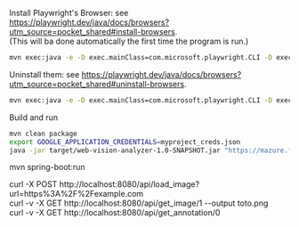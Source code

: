 Install Playwright's Browser: see https://playwright.dev/java/docs/browsers?utm_source=pocket_shared#install-browsers.  
(This will ba done automatically the first time the program is run.)
```bash
mvn exec:java -e -D exec.mainClass=com.microsoft.playwright.CLI -D exec.args="install"
```

Uninstall them: see https://playwright.dev/java/docs/browsers?utm_source=pocket_shared#uninstall-browsers.
```bash
mvn exec:java -e -D exec.mainClass=com.microsoft.playwright.CLI -D exec.args="uninstall --all"
```

Build and run
```bash
mvn clean package
export GOOGLE_APPLICATION_CREDENTIALS=myproject_creds.json
java -jar target/web-vision-analyzer-1.0-SNAPSHOT.jar "https://mazure.fr"
```


mvn spring-boot:run

curl -X POST http://localhost:8080/api/load_image?url=https%3A%2F%2Fexample.com  
curl -v -X GET http://localhost:8080/api/get_image/1 --output toto.png  
curl -v -X GET http://localhost:8080/api/get_annotation/0


